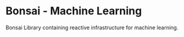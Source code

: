# Bonsai - Machine Learning

Bonsai Library containing reactive infrastructure for machine learning.
